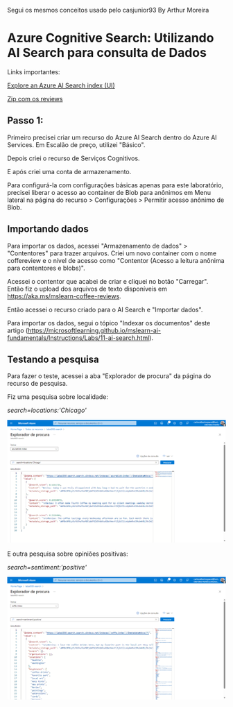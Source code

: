 Segui os mesmos conceitos usado pelo casjunior93
By Arthur Moreira

# Azure Cognitive Search: Utilizando AI Search para consulta de Dados

Links importantes:

[Explore an Azure AI Search index (UI)](https://aka.ms/ai900-ai-search)

[Zip com os reviews](https://aka.ms/mslearn-coffee-reviews)

## Passo 1:

Primeiro precisei criar um recurso do Azure AI Search dentro do Azure AI Services. Em Escalão de preço, utilizei "Básico".



Depois criei o recurso de Serviços Cognitivos.



E após criei uma conta de armazenamento.



Para configurá-la com configurações básicas apenas para este laboratório, precisei liberar o acesso ao container de Blob para anônimos em Menu lateral na página do recurso > Configurações > Permitir acesso anônimo de Blob.



## Importando dados

Para importar os dados, acessei "Armazenamento de dados" > "Contentores" para trazer arquivos. Criei um novo container com o nome coffereview e o nível de acesso como "Contentor (Acesso a leitura anônima para contentores e blobs)".



Acessei o contentor que acabei de criar e cliquei no botão "Carregar". Então fiz o upload dos arquivos de texto disponíveis em https://aka.ms/mslearn-coffee-reviews.



Então acessei o recurso criado para o AI Search e "Importar dados".

Para importar os dados, segui o tópico "Indexar os documentos" deste artigo (https://microsoftlearning.github.io/mslearn-ai-fundamentals/Instructions/Labs/11-ai-search.html).

## Testando a pesquisa

Para fazer o teste, acessei a aba "Explorador de procura" da página do recurso de pesquisa.

Fiz uma pesquisa sobre localidade:

_search=locations:'Chicago'_

![Img](./img/img8.png)

E outra pesquisa sobre opiniões positivas:

_search=sentiment:'positive'_

![Img](./img/img10.png)

